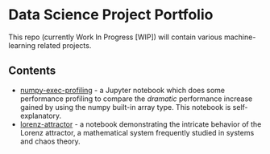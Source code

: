 # Data Science Project Portfolio

This repo (currently Work In Progress [WIP]) will contain various machine-learning related projects.

## Contents

- [numpy-exec-profiling](numpy-exec-profiling/) - a Jupyter notebook which does some performance profiling to compare the *dramatic* performance increase gained by using the numpy built-in array type. This notebook is self-explanatory.
- [lorenz-attractor](lorenz-attractor/) - a notebook demonstrating the intricate behavior of the Lorenz attractor, a mathematical system frequently studied in systems and chaos theory.